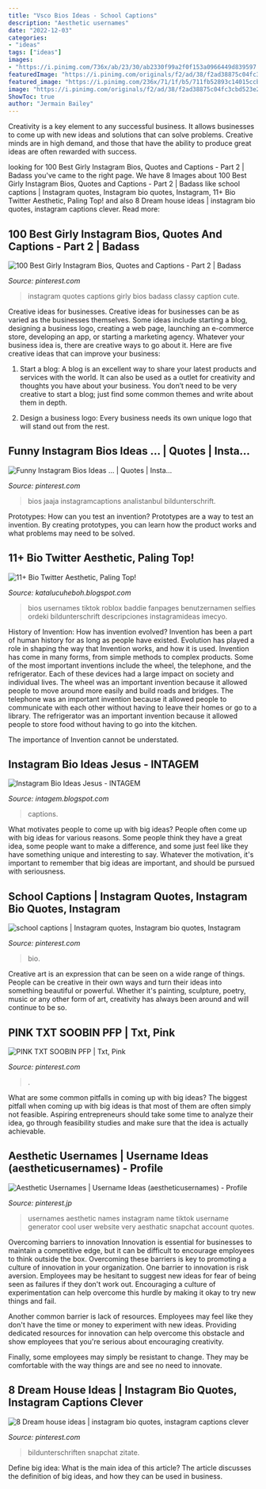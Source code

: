 ```yaml
---
title: "Vsco Bios Ideas - School Captions"
description: "Aesthetic usernames"
date: "2022-12-03"
categories:
- "ideas"
tags: ["ideas"]
images:
- "https://i.pinimg.com/736x/ab/23/30/ab2330f99a2f0f153a0966449d839597.jpg"
featuredImage: "https://i.pinimg.com/originals/f2/ad/38/f2ad38875c04fc3cbd523e2728a9523d.jpg"
featured_image: "https://i.pinimg.com/236x/71/1f/b5/711fb52893c14015ccb0957855aed8cf.jpg"
image: "https://i.pinimg.com/originals/f2/ad/38/f2ad38875c04fc3cbd523e2728a9523d.jpg"
ShowToc: true
author: "Jermain Bailey"
---
```



Creativity is a key element to any successful business. It allows businesses to come up with new ideas and solutions that can solve problems. Creative minds are in high demand, and those that have the ability to produce great ideas are often rewarded with success.

	

		
looking for 100 Best Girly Instagram Bios, Quotes and Captions - Part 2 | Badass you've came to the right page. We have 8 Images about 100 Best Girly Instagram Bios, Quotes and Captions - Part 2 | Badass like school captions | Instagram quotes, Instagram bio quotes, Instagram, 11+ Bio Twitter Aesthetic, Paling Top! and also 8 Dream house ideas | instagram bio quotes, instagram captions clever. Read more:
		
    
## 100 Best Girly Instagram Bios, Quotes And Captions - Part 2 | Badass

<img loading=lazy src="https://i.pinimg.com/originals/65/da/be/65dabea43ee3c94b65e726f8abef1872.png" onerror="this.onerror=null;this.src='https://tse3.mm.bing.net/th?id=OIP.HVH-mETHuZqPHOB0FL8w9AHaHa&amp;pid=15.1';" alt="100 Best Girly Instagram Bios, Quotes and Captions - Part 2 | Badass">

_Source: pinterest.com_

>instagram quotes captions girly bios badass classy caption cute. 

	

Creative ideas for businesses.
Creative ideas for businesses can be as varied as the businesses themselves. Some ideas include starting a blog, designing a business logo, creating a web page, launching an e-commerce store, developing an app, or starting a marketing agency. Whatever your business idea is, there are creative ways to go about it. Here are five creative ideas that can improve your business:
1. Start a blog: A blog is an excellent way to share your latest products and services with the world. It can also be used as a outlet for creativity and thoughts you have about your business. You don’t need to be very creative to start a blog; just find some common themes and write about them in depth.

2. Design a business logo: Every business needs its own unique logo that will stand out from the rest.

    
## Funny Instagram Bios Ideas … | Quotes | Insta…

<img loading=lazy src="https://i.pinimg.com/236x/71/1f/b5/711fb52893c14015ccb0957855aed8cf.jpg" onerror="this.onerror=null;this.src='https://tse3.mm.bing.net/th?id=OIP._CjNzyZNABa_UomAJC4EfQAAAA&amp;pid=15.1';" alt="Funny Instagram Bios Ideas … | Quotes | Insta…">

_Source: pinterest.com_

>bios jaaja instagramcaptions analistanbul bildunterschrift. 

	

Prototypes: How can you test an invention?
Prototypes are a way to test an invention. By creating prototypes, you can learn how the product works and what problems may need to be solved.

    
## 11+ Bio Twitter Aesthetic, Paling Top!

<img loading=lazy src="https://i.pinimg.com/736x/ab/23/30/ab2330f99a2f0f153a0966449d839597.jpg" onerror="this.onerror=null;this.src='https://tse1.mm.bing.net/th?id=OIP.AL8xkSxo-3N9tQCzruiYAwHaNL&amp;pid=15.1';" alt="11+ Bio Twitter Aesthetic, Paling Top!">

_Source: katalucuheboh.blogspot.com_

>bios usernames tiktok roblox baddie fanpages benutzernamen selfies ordeki bildunterschrift descripciones instagramideas imecyo. 

	

History of Invention: How has invention evolved?
Invention has been a part of human history for as long as people have existed. Evolution has played a role in shaping the way that Invention works, and how it is used. Invention has come in many forms, from simple methods to complex products. 
Some of the most important inventions include the wheel, the telephone, and the refrigerator. Each of these devices had a large impact on society and individual lives. The wheel was an important invention because it allowed people to move around more easily and build roads and bridges. The telephone was an important invention because it allowed people to communicate with each other without having to leave their homes or go to a library. The refrigerator was an important invention because it allowed people to store food without having to go into the kitchen. 

The importance of Invention cannot be understated.

    
## Instagram Bio Ideas Jesus - INTAGEM

<img loading=lazy src="https://i.pinimg.com/originals/ca/a4/ae/caa4ae9b55f999b9d46377fea8f4d384.jpg" onerror="this.onerror=null;this.src='https://tse1.mm.bing.net/th?id=OIP.KJU4PiPPSNFmELJGpfRXLAHaJQ&amp;pid=15.1';" alt="Instagram Bio Ideas Jesus - INTAGEM">

_Source: intagem.blogspot.com_

>captions. 

	

What motivates people to come up with big ideas?
People often come up with big ideas for various reasons. Some people think they have a great idea, some people want to make a difference, and some just feel like they have something unique and interesting to say. Whatever the motivation, it's important to remember that big ideas are important, and should be pursued with seriousness.

    
## School Captions | Instagram Quotes, Instagram Bio Quotes, Instagram

<img loading=lazy src="https://i.pinimg.com/originals/83/e9/2a/83e92ab10a64ef9f5af7b9649b418f06.png" onerror="this.onerror=null;this.src='https://tse2.mm.bing.net/th?id=OIP.l_iOT1JjcnjFrQwcEa-fOQHaQC&amp;pid=15.1';" alt="school captions | Instagram quotes, Instagram bio quotes, Instagram">

_Source: pinterest.com_

>bio. 

	

Creative art is an expression that can be seen on a wide range of things. People can be creative in their own ways and turn their ideas into something beautiful or powerful. Whether it's painting, sculpture, poetry, music or any other form of art, creativity has always been around and will continue to be so.

    
## PINK TXT SOOBIN PFP | Txt, Pink

<img loading=lazy src="https://i.pinimg.com/originals/f2/ad/38/f2ad38875c04fc3cbd523e2728a9523d.jpg" onerror="this.onerror=null;this.src='https://tse4.mm.bing.net/th?id=OIP.fO5-PC8F8--7mex6oJrPGQHaHa&amp;pid=15.1';" alt="PINK TXT SOOBIN PFP | Txt, Pink">

_Source: pinterest.com_

>. 

	

What are some common pitfalls in coming up with big ideas?
The biggest pitfall when coming up with big ideas is that most of them are often simply not feasible. Aspiring entrepreneurs should take some time to analyze their idea, go through feasibility studies and make sure that the idea is actually achievable.

    
## Aesthetic Usernames | Username Ideas (aestheticusernames) - Profile

<img loading=lazy src="https://i.pinimg.com/236x/26/02/10/2602106539d5c64df1602f8e951b6fcd.jpg" onerror="this.onerror=null;this.src='https://tse4.mm.bing.net/th?id=OIP.LoWUinqpisrmCeiMZ78AcwAAAA&amp;pid=15.1';" alt="Aesthetic Usernames | Username Ideas (aestheticusernames) - Profile">

_Source: pinterest.jp_

>usernames aesthetic names instagram name tiktok username generator cool user website very aesthatic snapchat account quotes. 

	

Overcoming barriers to innovation
Innovation is essential for businesses to maintain a competitive edge, but it can be difficult to encourage employees to think outside the box. Overcoming these barriers is key to promoting a culture of innovation in your organization.
One barrier to innovation is risk aversion. Employees may be hesitant to suggest new ideas for fear of being seen as failures if they don't work out. Encouraging a culture of experimentation can help overcome this hurdle by making it okay to try new things and fail.

Another common barrier is lack of resources. Employees may feel like they don't have the time or money to experiment with new ideas. Providing dedicated resources for innovation can help overcome this obstacle and show employees that you're serious about encouraging creativity.

Finally, some employees may simply be resistant to change. They may be comfortable with the way things are and see no need to innovate.

    
## 8 Dream House Ideas | Instagram Bio Quotes, Instagram Captions Clever

<img loading=lazy src="https://i.pinimg.com/474x/36/2c/10/362c10f7293dbb1df2cdb26e78739a3b.jpg" onerror="this.onerror=null;this.src='https://tse4.mm.bing.net/th?id=OIP.SaxllVV7o45YFoWNK_tZ4wAAAA&amp;pid=15.1';" alt="8 Dream house ideas | instagram bio quotes, instagram captions clever">

_Source: pinterest.com_

>bildunterschriften snapchat zitate. 

	

Define big idea: What is the main idea of this article?
The article discusses the definition of big ideas, and how they can be used in business.

